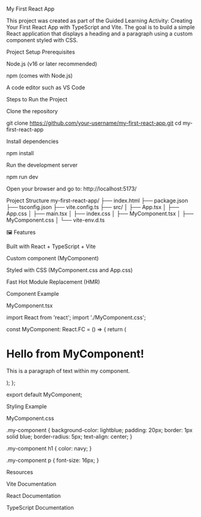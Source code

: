 My First React App 

This project was created as part of the Guided Learning Activity: Creating Your First React App with TypeScript and Vite.
The goal is to build a simple React application that displays a heading and a paragraph using a custom component styled with CSS.

 Project Setup
Prerequisites

Node.js
 (v16 or later recommended)

npm (comes with Node.js)

A code editor such as VS Code

Steps to Run the Project

Clone the repository

git clone https://github.com/your-username/my-first-react-app.git
cd my-first-react-app


Install dependencies

npm install


Run the development server

npm run dev


Open your browser and go to:
 http://localhost:5173/

 Project Structure
my-first-react-app/
├── index.html
├── package.json
├── tsconfig.json
├── vite.config.ts
├── src/
│   ├── App.tsx
│   ├── App.css
│   ├── main.tsx
│   ├── index.css
│   ├── MyComponent.tsx
│   ├── MyComponent.css
│   └── vite-env.d.ts

🖼 Features

 Built with React + TypeScript + Vite

 Custom component (MyComponent)

 Styled with CSS (MyComponent.css and App.css)

 Fast Hot Module Replacement (HMR)

 Component Example

MyComponent.tsx

import React from 'react';
import './MyComponent.css';

const MyComponent: React.FC = () => {
  return (
    <div className="my-component">
      <h1>Hello from MyComponent!</h1>
      <p>This is a paragraph of text within my component.</p>
    </div>
  );
};

export default MyComponent;

 Styling Example

MyComponent.css

.my-component {
  background-color: lightblue;
  padding: 20px;
  border: 1px solid blue;
  border-radius: 5px;
  text-align: center;
}

.my-component h1 {
  color: navy;
}

.my-component p {
  font-size: 16px;
}



 Resources

Vite Documentation

React Documentation

TypeScript Documentation
